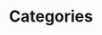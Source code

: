 ---
title: Categories
categorie:
- nom: "Mini-Bad"
  image: "/img/categories/minibad.png"
  annee: "2014"
- nom: "Poussins"
  image: "/img/categories/poussins.png"
  annee: "2012-2013"
- nom: "Benjamins"
  image: "/img/categories/benjamins.png"
  annee: "2010-2011"
- nom: "Minimes"
  image: "/img/categories/minimes.png"
  annee: "2008-2009"
- nom: "Cadets"
  image: "/img/categories/cadets.png"
  annee: "2006-2007"
- nom: "Juniors"
  image: "/img/categories/juniors.png"
  annee: "2004-2005"
---